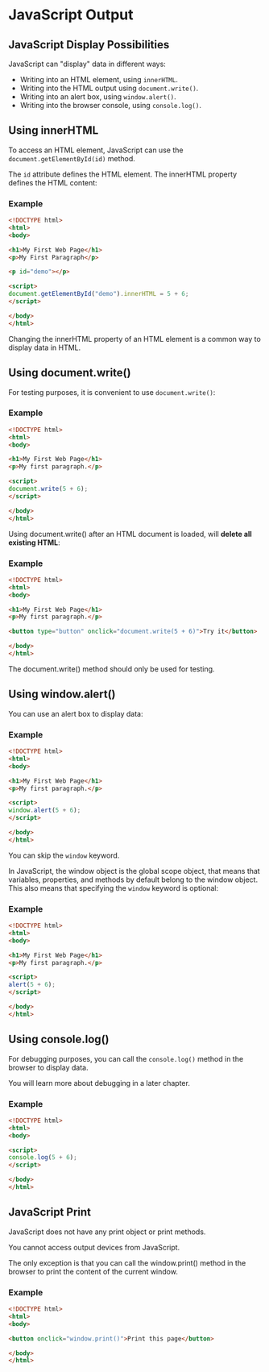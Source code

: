 # JavaScript Output

## JavaScript Display Possibilities
JavaScript can "display" data in different ways:

* Writing into an HTML element, using `innerHTML`.
* Writing into the HTML output using `document.write()`.
* Writing into an alert box, using `window.alert()`.
* Writing into the browser console, using `console.log()`.


## Using innerHTML
To access an HTML element, JavaScript can use the `document.getElementById(id)` method.

The `id` attribute defines the HTML element. The innerHTML property defines the HTML content:

### Example
```html
<!DOCTYPE html>
<html>
<body>

<h1>My First Web Page</h1>
<p>My First Paragraph</p>

<p id="demo"></p>

<script>
document.getElementById("demo").innerHTML = 5 + 6;
</script>

</body>
</html>
```

Changing the innerHTML property of an HTML element is a common way to display data in HTML.


## Using document.write()
For testing purposes, it is convenient to use `document.write()`:

### Example
```html
<!DOCTYPE html>
<html>
<body>

<h1>My First Web Page</h1>
<p>My first paragraph.</p>

<script>
document.write(5 + 6);
</script>

</body>
</html>
```
Using document.write() after an HTML document is loaded, will **delete all existing HTML**:

### Example
```html
<!DOCTYPE html>
<html>
<body>

<h1>My First Web Page</h1>
<p>My first paragraph.</p>

<button type="button" onclick="document.write(5 + 6)">Try it</button>

</body>
</html>
```
The document.write() method should only be used for testing.


## Using window.alert()
You can use an alert box to display data:

### Example
```html
<!DOCTYPE html>
<html>
<body>

<h1>My First Web Page</h1>
<p>My first paragraph.</p>

<script>
window.alert(5 + 6);
</script>

</body>
</html>
```
You can skip the `window` keyword.

In JavaScript, the window object is the global scope object, that means that variables, properties, and methods by default belong to the window object. This also means that specifying the `window` keyword is optional:

### Example
```html
<!DOCTYPE html>
<html>
<body>

<h1>My First Web Page</h1>
<p>My first paragraph.</p>

<script>
alert(5 + 6);
</script>

</body>
</html>
```


## Using console.log()
For debugging purposes, you can call the `console.log()` method in the browser to display data.

You will learn more about debugging in a later chapter.

### Example
```html
<!DOCTYPE html>
<html>
<body>

<script>
console.log(5 + 6);
</script>

</body>
</html>
```


## JavaScript Print
JavaScript does not have any print object or print methods.

You cannot access output devices from JavaScript.

The only exception is that you can call the window.print() method in the browser to print the content of the current window.

### Example
```html
<!DOCTYPE html>
<html>
<body>

<button onclick="window.print()">Print this page</button>

</body>
</html>
```
